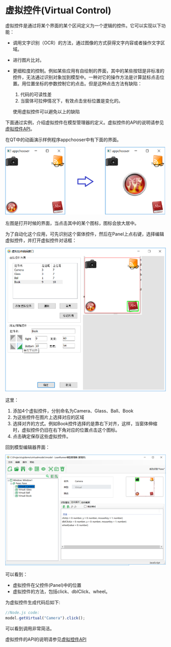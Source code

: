 # 虚拟控件(Virtual Control)


虚拟控件是通过将某个界面的某个区间定义为一个逻辑的控件。它可以实现以下功能：
* 调用文字识别（OCR）的方法，通过图像的方式获得文字内容或者操作文字区域。
* 进行图片比对。
* 更细粒度的控制。例如某些应用有自绘制的界面，其中的某些按钮是非标准的控件，无法通过识别对象加到模型中。一种对它的操作方法是计算鼠标点击位置。用位置坐标的参数控制它的点击。但是这种点击方法有缺陷：
   1. 代码的可读性差
   2. 当窗体可拉伸情况下，有效点击坐标位置是变化的。

  使用虚拟控件可以避免以上的缺陷

下面通过实例，介绍虚拟控件在模型管理器的定义。虚拟控件的API的说明请参见[虚拟控件API](/node_api/virtual_api.md)。

在QT中的动画演示样例程序appchooser中有下面的界面。

![](assets/virtual_appchooser.png)

左图是打开时候的界面，当点击其中的某个图标，图标会放大居中。

为了自动化这个应用，可先识别这个窗体控件，然后在Panel上点右键，选择编辑虚拟控件，并打开虚拟控件对话框：

![](assets/virtual_control_edit.png)

这里：
1. 添加4个虚拟控件，分别命名为Camera、Glass、Ball、Book
2. 为这些控件在图片上选择对应的区域
3. 选择对齐的方式。例如Book控件选择的是靠右下对齐，这样，当窗体伸缩时，虚拟控件仍旧在右下角对应的位置点击这个图标。
4. 点击确定保存这些虚拟控件。

回到模型编辑器界面：

![](assets/virtual_control_model.png)

可以看到：
* 虚拟控件在父控件(Panel)中的位置
* 虚拟控件的方法，包括click、dblClick、wheel。

为虚拟控件生成代码后如下:

```javascript
//Node.js code:
model.getVirtual("Camera").click();

```

可以看到调用非常简洁。

虚拟控件的API的说明请参见[虚拟控件API](/node_api/virtual_api.md)



